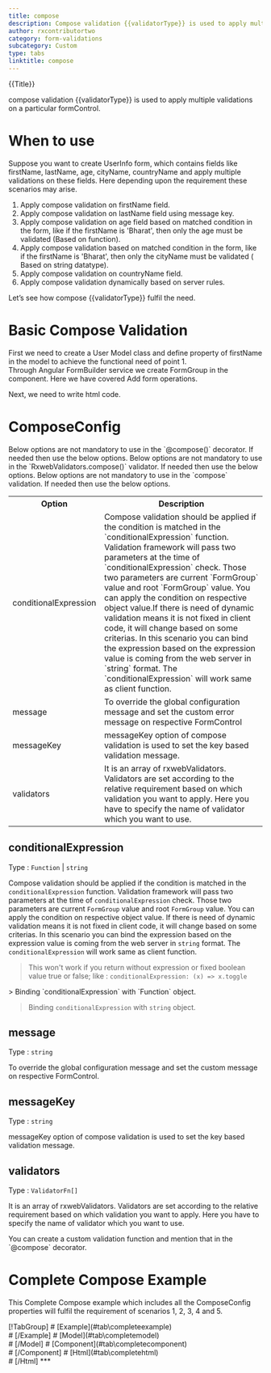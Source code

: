 ```yaml
---
title: compose
description: Compose validation {{validatorType}} is used to apply multiple validations on a particular formControl.
author: rxcontributortwo
category: form-validations
subcategory: Custom
type: tabs
linktitle: compose
---
```


<div class="title-bar top_title"><p>{{Title}}</p></div> <div class="title-bar"><p>compose validation {{validatorType}} is used to apply multiple validations on a particular formControl.</p></div>

# When to use
  <data-scope scope="['decorator','validator']">
Suppose you want to create UserInfo form, which contains fields like firstName, lastName, age, cityName, countryName and apply multiple validations on these fields. Here depending upon the requirement these scenarios may arise.

<ol class='showHideElement'>
    <li>Apply compose validation on firstName field.</li>
    <li>Apply compose validation on lastName field using message key.</li>
    <li>Apply compose validation on age field based on matched condition in the form, like if the firstName is 'Bharat', then only the age must be validated (Based on function).</li>
    <li>Apply compose validation based on matched condition in the form, like if the firstName is   'Bharat', then only the cityName must be validated ( Based on string datatype).</li>
     <li>Apply compose validation on countryName field.</li>
    <data-scope scope="['decorator','validator']">
    <li>Apply compose validation dynamically based on server rules.</li>
    </data-scope>
</ol>

Let’s see how compose {{validatorType}} fulfil the need.

# Basic Compose Validation
<data-scope scope="['decorator']">
First we need to create a User Model class and define property of firstName in the model to achieve the functional need of point 1.
<div component="app-code" key="compare-add-model"></div> 
</data-scope>
Through Angular FormBuilder service we create FormGroup in the component.
Here we have covered Add form operations. 

<div component="app-code" key="compose-add-component"></div> 

Next, we need to write html code.

<div component="app-code" key="compose-add-html"></div> 
<div component="app-example-runner" ref-component="app-compose-add"></div>

# ComposeConfig

<data-scope scope="['decorator']">
Below options are not mandatory to use in the `@compose()` decorator. If needed then use the below options.
</data-scope>
<data-scope scope="['validator']">
Below options are not mandatory to use in the `RxwebValidators.compose()` validator. If needed then use the below options.
</data-scope>
<data-scope scope="['template-driven-directives','template-driven-decorators']">
Below options are not mandatory to use in the `compose` validation. If needed then use the below options.
</data-scope>

<table class="table table-bordered table-striped showHideElement">
<tr><th>Option</th><th>Description</th></tr>
<tr><td><a  (click)='scrollTo("#conditionalExpression")' title="conditionalExpression">conditionalExpression</a></td><td>Compose validation should be applied if the condition is matched in the `conditionalExpression` function. Validation framework will pass two parameters at the time of `conditionalExpression` check. Those two parameters are current `FormGroup` value and root `FormGroup` value. You can apply the condition on respective object value.If there is need of dynamic validation means it is not fixed in client code, it will change based on some criterias. In this scenario you can bind the expression based on the expression value is coming from the web server in `string` format. The `conditionalExpression` will work same as client function.</td></tr>
<tr><td><a  (click)='scrollTo("#message")' title="message">message</a></td><td>To override the global configuration message and set the custom error message on respective FormControl</td></tr>
<tr><td><a (click)='scrollTo("#messageKey")' title="messageKey">messageKey</a></td><td>messageKey option of compose validation is used to set the key based validation message.</td></tr>
<tr><td><a (click)='scrollTo("#validators")' title="validators">validators</a></td><td>It is an array of rxwebValidators. Validators are set according to the relative requirement based on which validation you want to apply. Here you have to specify the name of validator which you want to use.</td></tr>
</table>

## conditionalExpression 
Type :  `Function`  |  `string` 

Compose validation should be applied if the condition is matched in the `conditionalExpression` function. Validation framework will pass two parameters at the time of `conditionalExpression` check. Those two parameters are current `FormGroup` value and root `FormGroup` value. You can apply the condition on respective object value.
If there is need of dynamic validation means it is not fixed in client code, it will change based on some criterias. In this scenario you can bind the expression based on the expression value is coming from the web server in `string` format. The `conditionalExpression` will work same as client function.

> This won't work if you return without expression or fixed boolean value true or false; like : `conditionalExpression: (x) => x.toggle`

<data-scope scope="['validator','decorator']">
> Binding `conditionalExpression` with `Function` object. 
<div component="app-code" key="compose-conditionalExpressionExampleFunction-model"></div> 
</data-scope>

> Binding `conditionalExpression` with `string` object. 
<div component="app-code" key="compose-conditionalExpressionExampleString-model"></div> 

<div component="app-example-runner" ref-component="app-compose-conditionalExpression" title="compose {{validatorType}} with conditionalExpression" key="conditionalExpression"></div>

## message 
Type :  `string` 

To override the global configuration message and set the custom message on respective FormControl.

<div component="app-code" key="compose-messageExample-model"></div> 
<div component="app-example-runner" ref-component="app-compose-message" title="compose {{validatorType}} with message" key="message"></div>

## messageKey
Type :  `string`

messageKey option of compose validation is used to set the key based validation message.

<div component="app-code" key="compose-messageKeyExample-model"></div> 
<div component="app-example-runner" ref-component="app-compose-messageKey" title="Compose {{validatorType}} with messageKey" key="messageKey"></div>

## validators
Type :  `ValidatorFn[]`

It is an array of rxwebValidators. Validators are set according to the relative requirement based on which validation you want to apply. Here you have to specify the name of validator which you want to use.

<data-scope scope="['decorator']">
You can create a custom validation function and mention that in the `@compose` decorator.
</data-scope>

<div component="app-code" key="compose-validatorsExample-model"></div> 
<div component="app-example-runner" ref-component="app-compose-validators" title="Compose {{validatorType}} with validators" key="validators"></div>

# Complete Compose Example

This Complete Compose example which includes all the ComposeConfig properties will fulfil the requirement of scenarios 1, 2, 3, 4 and 5.

<div component="app-tabs" key="complete"></div>
[!TabGroup]
# [Example](#tab\completeexample)
<div component="app-example-runner" ref-component="app-compose-complete"></div>
# [/Example]
<data-scope scope="['decorator','template-driven-directives','template-driven-decorators']">
# [Model](#tab\completemodel)
<div component="app-code" key="compose-complete-model"></div> 
# [/Model]
</data-scope>
# [Component](#tab\completecomponent)
<div component="app-code" key="compose-complete-component"></div> 
# [/Component]
# [Html](#tab\completehtml)
<div component="app-code" key="compose-complete-html"></div> 
# [/Html]
***



